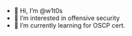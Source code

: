 - 👋 Hi, I’m @w1t0s
- 👀 I’m interested in offensive security
- 🌱 I’m currently learning for OSCP cert.

<!---
w1t0s/w1t0s is a ✨ special ✨ repository because its `README.md` (this file) appears on your GitHub profile.
You can click the Preview link to take a look at your changes.
--->

